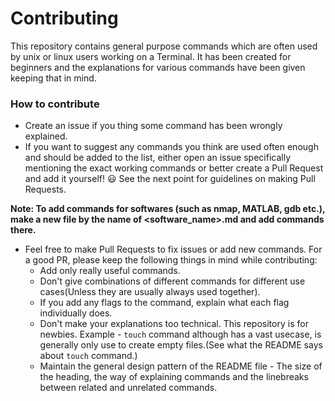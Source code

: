 # Contributing

This repository contains general purpose commands which are often used by unix or linux users working on a Terminal. It has been created for beginners and the explanations for various commands have been given keeping that in mind.


### How to contribute

- Create an issue if you thing some command has been wrongly explained.
- If you want to suggest any commands you think are used often enough and should be added to the list, either open an issue specifically mentioning the exact working commands or better create a Pull Request and add it yourself! :smiley: See the next point for guidelines on making Pull Requests.

**Note: To add commands for softwares (such as nmap, MATLAB, gdb etc.), make a new file by the name of <software_name>.md and add commands there.**

- Feel free to make Pull Requests to fix issues or add new commands. For a good PR, please keep the following things in mind while contributing:
    - Add only really useful commands.
    - Don't give combinations of different commands for different use cases(Unless they are usually always used together).
    - If you add any flags to the command, explain what each flag individually does.
    - Don't make your explanations too technical. This repository is for newbies. Example - `touch` command although has a vast usecase, is generally only use to create empty files.(See what the README says about `touch` command.)
    - Maintain the general design pattern of the README file - The size of the heading, the way of explaining commands and the linebreaks between related and unrelated commands.

